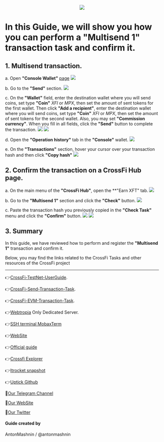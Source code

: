 <p align="center">
 <img src="https://i.postimg.cc/4xV0YcVk/398312834-1264357517679972-6145588202110043290-n.png"/></a>
</p>

# In this Guide, we will show you how you can perform a "Multisend 1" transaction task and confirm it.

## 1. Multisend transaction.

a. Open **"Console Wallet"** [page](https://test.xficonsole.com) <img src="https://i.postimg.cc/g029KHcc/1.jpg"/></a>

b. Go to the **"Send"** section. <img src="https://i.postimg.cc/76Nj8Hy4/1.jpg"/></a>

c. On the **"Wallet"** field, enter the destination wallet where you will send coins, set type **"Coin"** *XFI* or *MPX*, then set the amount of sent tokens for the first wallet. Then click **"Add a recipient"**, enter the destination wallet where you will send coins, set type **"Coin"** *XFI* or *MPX*, then set the amount of sent tokens for the second wallet. Also, you may set **"Commission currency"**. When you fill in all fields, click the **"Send"** button to complete the transaction. <img src="https://i.postimg.cc/fTgPcqKw/2.jpg"/></a> <img src="https://i.postimg.cc/wT3JmwMc/2.jpg"/></a>

d. Open the **"Operation history"** tab in the **"Console"** wallet. <img src="https://i.postimg.cc/fbxZgQ27/4.jpg"/></a>

e. On the **"Transactions"** section, hover your cursor over your transaction hash and then click **"Copy hash"** <img src="https://i.postimg.cc/GphwzTDR/5.jpg"/></a>

## 2. Confirm the transaction on a CrossFi Hub page.

a. On the main menu of the **"CrossFi Hub"**, open the **"Earn XFT" tab. <img src="https://i.postimg.cc/tR5XdbwF/6.jpg"/></a>

b. Go to the **"Multisend 1"** section and click the **"Check"** button. <img src="https://i.postimg.cc/4ynFhpjL/7.jpg"/></a>

c. Paste the transaction hash you previously copied in the **"Check Task"** menu and click the **"Confirm"** button. <img src="https://i.postimg.cc/grFqkRp6/8.jpg"/></a> <img src="https://i.postimg.cc/BbxNFNMC/9.jpg"/></a>

## 3. Summary 

In this guide, we have reviewed how to perform and register the **"Multisend 1"** transaction and confirm it.

Below, you may find the links related to the CrossFi Tasks and other resources of the CrossFi project

---
👉[CrossFi-TestNet-UserGuide](https://github.com/CryptoSailors/cryptosailors-guides/tree/main/Testnets/CrossFi-Documentation/CrossFi-TestNet-UserGuide).

👉[CrossFi-Send-Transaction-Task](<https://github.com/CryptoSailors/cryptosailors-guides/blob/main/Testnets/CrossFi-Documentation/CrossFi-TestNet-UserGuide/1)%20Send-Transaction-Task>).

👉[CrossFi-EVM-Transaction-Task](<https://github.com/CryptoSailors/cryptosailors-guides/tree/main/Testnets/CrossFi-Documentation/CrossFi-TestNet-UserGuide/2)%20EVM-Transaction-Task>).

👉[Webtropia](https://bit.ly/45KaUj4) Only Dedicated Server.

👉[SSH terminal MobaxTerm](https://mobaxterm.mobatek.net/download.html)

👉[WebSite](https://crossfi.org/)

👉[Official guide](https://github.com/crossfichain/testnet)

👉[Crossfi Explorer](https://testnet.itrocket.net/crossfi/uptime)

👉[Itrocket snapshot](https://itrocket.net/services/testnet/crossfi/)

👉[Uptick Github](https://github.com/crossfichain)

🔰[Our Telegram Channel](https://t.me/CryptoSailorsAnn)

🔰[Our WebSite](cryptosailors.tech)

🔰[Our Twitter](https://twitter.com/Crypto_Sailors)

#### Guide created by 

AntonMashnin / @antonmashnin
